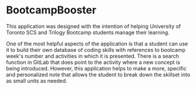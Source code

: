 # BootcampBooster
This application was designed with the intention of helping University of Toronto SCS and Trilogy Bootcamp students manage their learning.

One of the most helpful aspects of the application is that a student can use it to build their own database of coding skills with references to bootcamp week's number and activities in which it is presented.  There is a search function in GitLab that does point to the activity where a new concept is being introduced.  However, this application helps to make a more, specific and personalized note that allows the student to break down the skillset into as small units as needed.

